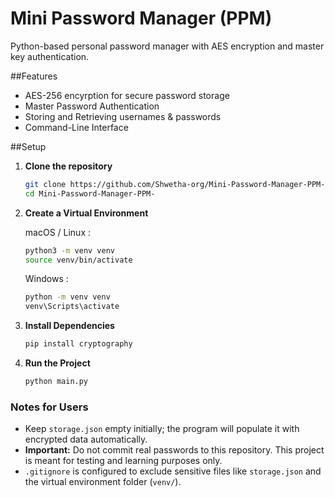 # Mini Password Manager (PPM)
Python-based personal password manager with AES encryption and master key authentication. 

##Features
- AES-256 encyrption for secure password storage
- Master Password Authentication
- Storing and Retrieving usernames & passwords
- Command-Line Interface

##Setup
1. **Clone the repository**
   ```bash
   git clone https://github.com/Shwetha-org/Mini-Password-Manager-PPM-.git
   cd Mini-Password-Manager-PPM-

2. **Create a Virtual Environment**

   macOS / Linux : 
   ```bash
   python3 -m venv venv
   source venv/bin/activate
   ```
   
   Windows :
   ```bash
   python -m venv venv
   venv\Scripts\activate  

3. **Install Dependencies**
   ```bash
   pip install cryptography

4. **Run the Project**
   ```bash
   python main.py

### Notes for Users
- Keep `storage.json` empty initially; the program will populate it with encrypted data automatically.  
- **Important:** Do not commit real passwords to this repository. This project is meant for testing and learning purposes only.  
- `.gitignore` is configured to exclude sensitive files like `storage.json` and the virtual environment folder (`venv/`).  
